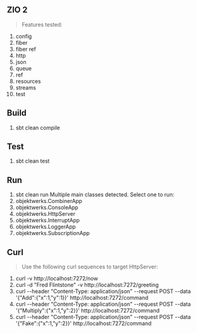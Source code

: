 ZIO 2
-----
>Features tested:
1. config
2. fiber
3. fiber ref
4. http
5. json
6. queue
7. ref
8. resources
9. streams
10. test

Build
-----
1. sbt clean compile

Test
----
1. sbt clean test

Run
---
1. sbt clean run
Multiple main classes detected. Select one to run:
1. objektwerks.CombinerApp
2. objektwerks.ConsoleApp
3. objektwerks.HttpServer
4. objektwerks.InterruptApp
5. objektwerks.LoggerApp
6. objektwerks.SubscriptionApp

Curl
----
>Use the following curl sequences to target HttpServer:
1. curl -v http://localhost:7272/now
2. curl -d "Fred Flintstone" -v http://localhost:7272/greeting
3. curl --header "Content-Type: application/json" --request POST --data '{"Add":{"x":1,"y":1}}' http://localhost:7272/command
4. curl --header "Content-Type: application/json" --request POST --data '{"Multiply":{"x":1,"y":2}}' http://localhost:7272/command
5. curl --header "Content-Type: application/json" --request POST --data '{"Fake":{"x":1,"y":2}}' http://localhost:7272/command